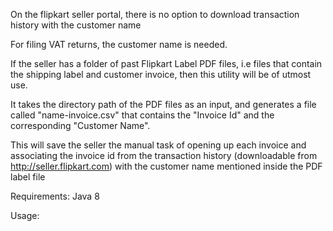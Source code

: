 On the flipkart seller portal, there is no option to download transaction history with the customer name

For filing VAT returns, the customer name is needed.

If the seller has a folder of past Flipkart Label PDF files, i.e files that contain the shipping label and
customer invoice, then this utility will be of utmost use.

It takes the directory path of the PDF files as an input, and generates a file called "name-invoice.csv" that contains
the "Invoice Id" and the corresponding "Customer Name".

This will save the seller the manual task of opening up each invoice and associating the invoice id from the
transaction history (downloadable from http://seller.flipkart.com) with the customer name mentioned inside the
PDF label file

Requirements:
Java 8

Usage:
